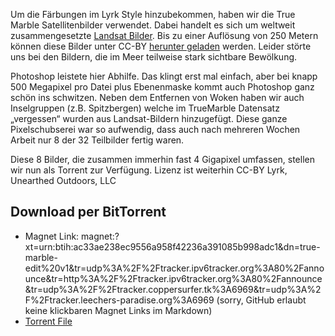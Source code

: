 Um die Färbungen im Lyrk Style hinzubekommen, haben wir die True Marble Satellitenbilder verwendet. Dabei handelt es sich um weltweit zusammengesetzte [Landsat Bilder](https://de.wikipedia.org/wiki/Landsat). Bis zu einer Auflösung von 250 Metern können diese Bilder unter CC-BY [herunter geladen](http://www.unearthedoutdoors.net/global_data/true_marble/download) werden. Leider störte uns bei den Bildern, die im Meer teilweise stark sichtbare Bewölkung. 

Photoshop leistete hier Abhilfe. Das klingt erst mal einfach, aber bei knapp 500 Megapixel pro Datei plus Ebenenmaske kommt auch Photoshop ganz schön ins schwitzen. Neben dem Entfernen von Woken haben wir auch Inselgruppen (z.B. Spitzbergen) welche im TrueMarble Datensatz „vergessen“ wurden aus Landsat-Bildern hinzugefügt. 
Diese ganze Pixelschubserei war so aufwendig, dass auch nach mehreren Wochen Arbeit nur 8 der 32 Teilbilder fertig waren. 

Diese 8 Bilder, die zusammen immerhin fast 4 Gigapixel umfassen, stellen wir nun als Torrent zur Verfügung. Lizenz ist weiterhin CC-BY Lyrk, Unearthed Outdoors, LLC 

## Download per BitTorrent
* Magnet Link: magnet:?xt=urn:btih:ac33ae238ec9556a958f42236a391085b998adc1&dn=true-marble-edit%20v1&tr=udp%3A%2F%2Ftracker.ipv6tracker.org%3A80%2Fannounce&tr=http%3A%2F%2Ftracker.ipv6tracker.org%3A80%2Fannounce&tr=udp%3A%2F%2Ftracker.coppersurfer.tk%3A6969&tr=udp%3A%2F%2Ftracker.leechers-paradise.org%3A6969 (sorry, GitHub erlaubt keine klickbaren Magnet Links im Markdown) 
* [Torrent File](http://files.lyrk.de/consti/share/true-marble-edit-v1.torrent)
